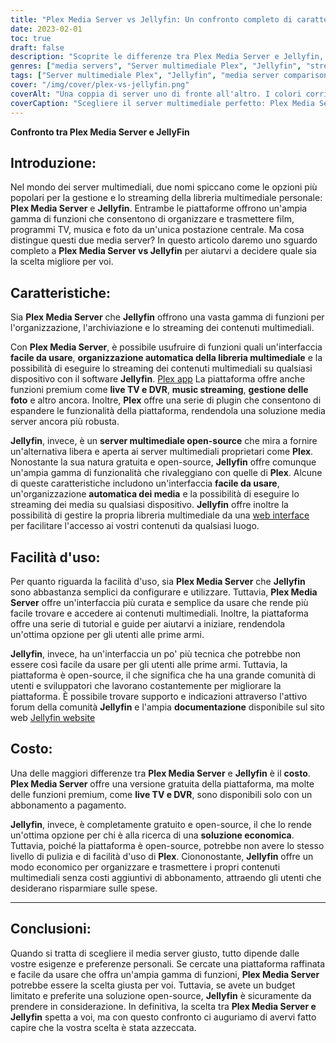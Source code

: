 ```yaml
---
title: "Plex Media Server vs Jellyfin: Un confronto completo di caratteristiche e costi"
date: 2023-02-01
toc: true
draft: false
description: "Scoprite le differenze tra Plex Media Server e Jellyfin, due popolari opzioni di media server, e fate una scelta informata in base a caratteristiche e costi."
genres: ["media servers", "Server multimediale Plex", "Jellyfin", "streaming", "gestione dei media", "mediateca personale", "confronto", "caratteristiche", "costi", "open-source"]
tags: ["Server multimediale Plex", "Jellyfin", "media server comparison", "media in streaming", "mediateca personale", "organizzazione dei media", "interfaccia facile da usare", "open-source", "efficace dal punto di vista dei costi", "economico", "caratteristiche premium", "server multimediale gratuito", "caratteristiche del media server", "streaming multimediale", "gestione dei media", "Alternative a Plex", "Caratteristiche di Jellyfin", "Plex vs Jellyfin", "costi del media server", "piattaforme media server", "miglior media server", "software media server", "server di streaming", "configurazione del media server", "applicazione media server", "soluzioni media server", "Guida al media server", "server multimediale di streaming", "confronto tra Plex e Jellyfin", "Recensione di Plex", "Recensione di Jellyfin"]
cover: "/img/cover/plex-vs-jellyfin.png"
coverAlt: "Una coppia di server uno di fronte all'altro. I colori corrispondono ai temi di plex, nero e arancione, e di jellyfin, azzurro e viola."
coverCaption: "Scegliere il server multimediale perfetto: Plex Media Server vs Jellyfin"
---
```


**Confronto tra Plex Media Server e JellyFin**

## Introduzione:

Nel mondo dei server multimediali, due nomi spiccano come le opzioni più popolari per la gestione e lo streaming della libreria multimediale personale: **Plex Media Server** e **Jellyfin**. Entrambe le piattaforme offrono un'ampia gamma di funzioni che consentono di organizzare e trasmettere film, programmi TV, musica e foto da un'unica postazione centrale. Ma cosa distingue questi due media server? In questo articolo daremo uno sguardo completo a **Plex Media Server vs Jellyfin** per aiutarvi a decidere quale sia la scelta migliore per voi.

## Caratteristiche:

Sia **Plex Media Server** che **Jellyfin** offrono una vasta gamma di funzioni per l'organizzazione, l'archiviazione e lo streaming dei contenuti multimediali.

Con **Plex Media Server**, è possibile usufruire di funzioni quali un'interfaccia **facile da usare**, **organizzazione automatica della libreria multimediale** e la possibilità di eseguire lo streaming dei contenuti multimediali su qualsiasi dispositivo con il software **Jellyfin**. [Plex app](https://www.plex.tv/apps-devices/) La piattaforma offre anche funzioni premium come **live TV e DVR**, **music streaming**, **gestione delle foto** e altro ancora. Inoltre, **Plex** offre una serie di plugin che consentono di espandere le funzionalità della piattaforma, rendendola una soluzione media server ancora più robusta.

**Jellyfin**, invece, è un **server multimediale open-source** che mira a fornire un'alternativa libera e aperta ai server multimediali proprietari come **Plex**. Nonostante la sua natura gratuita e open-source, **Jellyfin** offre comunque un'ampia gamma di funzionalità che rivaleggiano con quelle di **Plex**. Alcune di queste caratteristiche includono un'interfaccia **facile da usare**, un'organizzazione **automatica dei media** e la possibilità di eseguire lo streaming dei media su qualsiasi dispositivo. **Jellyfin** offre inoltre la possibilità di gestire la propria libreria multimediale da una [web interface](https://jellyfin.org/docs/general/administration/web-interface.html) per facilitare l'accesso ai vostri contenuti da qualsiasi luogo.

## Facilità d'uso:

Per quanto riguarda la facilità d'uso, sia **Plex Media Server** che **Jellyfin** sono abbastanza semplici da configurare e utilizzare. Tuttavia, **Plex Media Server** offre un'interfaccia più curata e semplice da usare che rende più facile trovare e accedere ai contenuti multimediali. Inoltre, la piattaforma offre una serie di tutorial e guide per aiutarvi a iniziare, rendendola un'ottima opzione per gli utenti alle prime armi.

**Jellyfin**, invece, ha un'interfaccia un po' più tecnica che potrebbe non essere così facile da usare per gli utenti alle prime armi. Tuttavia, la piattaforma è open-source, il che significa che ha una grande comunità di utenti e sviluppatori che lavorano costantemente per migliorare la piattaforma. È possibile trovare supporto e indicazioni attraverso l'attivo forum della comunità **Jellyfin** e l'ampia **documentazione** disponibile sul sito web [Jellyfin website](https://jellyfin.org/)

## Costo:

Una delle maggiori differenze tra **Plex Media Server** e **Jellyfin** è il **costo**. **Plex Media Server** offre una versione gratuita della piattaforma, ma molte delle funzioni premium, come **live TV e DVR**, sono disponibili solo con un abbonamento a pagamento.

**Jellyfin**, invece, è completamente gratuito e open-source, il che lo rende un'ottima opzione per chi è alla ricerca di una **soluzione economica**. Tuttavia, poiché la piattaforma è open-source, potrebbe non avere lo stesso livello di pulizia e di facilità d'uso di **Plex**. Ciononostante, **Jellyfin** offre un modo economico per organizzare e trasmettere i propri contenuti multimediali senza costi aggiuntivi di abbonamento, attraendo gli utenti che desiderano risparmiare sulle spese.

______

## Conclusioni:

Quando si tratta di scegliere il media server giusto, tutto dipende dalle vostre esigenze e preferenze personali. Se cercate una piattaforma raffinata e facile da usare che offra un'ampia gamma di funzioni, **Plex Media Server** potrebbe essere la scelta giusta per voi. Tuttavia, se avete un budget limitato e preferite una soluzione open-source, **Jellyfin** è sicuramente da prendere in considerazione. In definitiva, la scelta tra **Plex Media Server e Jellyfin** spetta a voi, ma con questo confronto ci auguriamo di avervi fatto capire che la vostra scelta è stata azzeccata.
